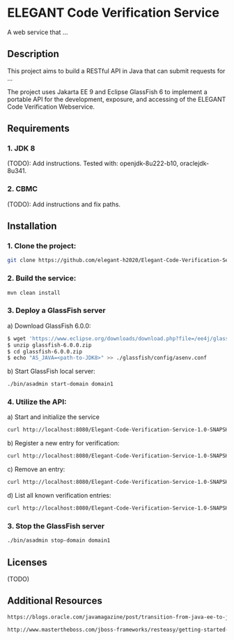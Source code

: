 # ELEGANT Code Verification Service

A web service that ...

## Description

This project aims to build a RESTful API in Java that can submit requests for ...

The project uses Jakarta EE 9 and Eclipse GlassFish 6 to implement a portable API for the development, exposure, and accessing of the ELEGANT
Code Verification Webservice.

## Requirements

### 1. JDK 8

(TODO): Add instructions. Tested with:  openjdk-8u222-b10, oraclejdk-8u341.

### 2. CBMC

(TODO): Add instructions and fix paths.

## Installation

### 1. Clone the project:

```bash 
git clone https://github.com/elegant-h2020/Elegant-Code-Verification-Service.git
```

### 2. Build the service:

```bash
mvn clean install
```

### 3. Deploy a GlassFish server

a) Download GlassFish 6.0.0:

```bash
$ wget 'https://www.eclipse.org/downloads/download.php?file=/ee4j/glassfish/glassfish-6.0.0.zip' -O glassfish-6.0.0.zip
$ unzip glassfish-6.0.0.zip
$ cd glassfish-6.0.0.zip
$ echo "AS_JAVA=<path-to-JDK8>" >> ./glassfish/config/asenv.conf
```

b) Start GlassFish local server:

```bash
./bin/asadmin start-domain domain1
```

### 4. Utilize the API:

a) Start and initialize the service

```bash
curl http://localhost:8080/Elegant-Code-Verification-Service-1.0-SNAPSHOT/api/verification
```

b) Register a new entry for verification:

```bash
curl http://localhost:8080/Elegant-Code-Verification-Service-1.0-SNAPSHOT/api/verification/getEntry?entryId=<ID>
```

c) Remove an entry:

```bash
curl http://localhost:8080/Elegant-Code-Verification-Service-1.0-SNAPSHOT/api/verification/removeEntry?entryId=<ID>
```

d) List all known verification entries:

```bash
curl http://localhost:8080/Elegant-Code-Verification-Service-1.0-SNAPSHOT/api/verification/getEntries
```

### 3. Stop the GlassFish server

```bash
./bin/asadmin stop-domain domain1
```

## Licenses

(TODO)

## Additional Resources

```bash
https://blogs.oracle.com/javamagazine/post/transition-from-java-ee-to-jakarta-ee

http://www.mastertheboss.com/jboss-frameworks/resteasy/getting-started-with-jakarta-restful-services/
````
